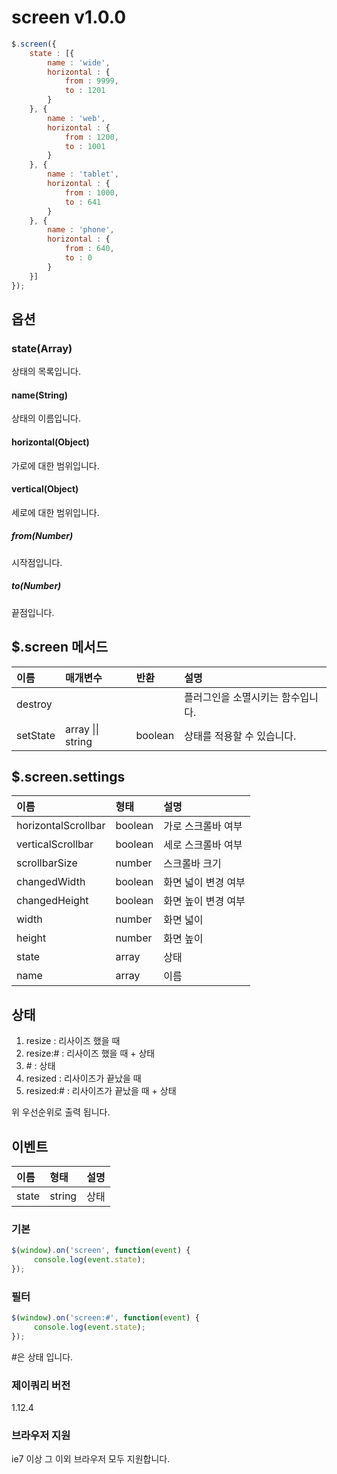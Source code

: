 # screen v1.0.0
````javascript
$.screen({
    state : [{
        name : 'wide',
        horizontal : {
            from : 9999,
            to : 1201
        }
    }, {
        name : 'web',
        horizontal : {
            from : 1200,
            to : 1001
        }
    }, {
        name : 'tablet',
        horizontal : {
            from : 1000,
            to : 641
        }
    }, {
        name : 'phone',
        horizontal : {
            from : 640,
            to : 0
        }
    }]
});
````

## 옵션

### state(Array)
상태의 목록입니다.

#### name(String)
상태의 이름입니다.

#### horizontal(Object)
가로에 대한 범위입니다.

#### vertical(Object)
세로에 대한 범위입니다.

##### from(Number)
시작점입니다.

##### to(Number)
끝점입니다.

## $.screen 메서드

이름 | 매개변수 | 반환 | 설명
| :-- | :---- | :-- | :-- |
destroy | | | 플러그인을 소멸시키는 함수입니다.
setState | array \|\| string | boolean | 상태를 적용할 수 있습니다.

## $.screen.settings

이름 | 형태 | 설명
| :-- | :-- | :-- |
horizontalScrollbar | boolean | 가로 스크롤바 여부
verticalScrollbar | boolean | 세로 스크롤바 여부
scrollbarSize | number | 스크롤바 크기
changedWidth | boolean | 화면 넓이 변경 여부
changedHeight | boolean | 화면 높이 변경 여부
width | number | 화면 넓이
height | number | 화면 높이
state | array | 상태
name | array | 이름
                    
## 상태
1. resize : 리사이즈 했을 때
2. resize:# : 리사이즈 했을 때 + 상태
3. \# : 상태
4. resized  : 리사이즈가 끝났을 때
5. resized:# : 리사이즈가 끝났을 때 + 상태

위 우선순위로 출력 됩니다.

## 이벤트

이름 | 형태 | 설명
| :-- | :-- | :-- |
state | string | 상태

### 기본
````javascript
$(window).on('screen', function(event) {
     console.log(event.state);
});
````

### 필터
````javascript
$(window).on('screen:#', function(event) {
     console.log(event.state);
});
````

\#은 상태 입니다.

### 제이쿼리 버전
1.12.4

### 브라우저 지원
ie7 이상 그 이외 브라우저 모두 지원합니다.